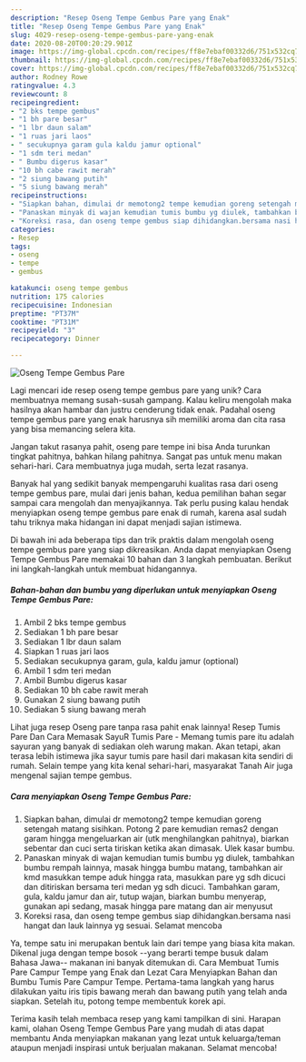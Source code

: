 ```yaml
---
description: "Resep Oseng Tempe Gembus Pare yang Enak"
title: "Resep Oseng Tempe Gembus Pare yang Enak"
slug: 4029-resep-oseng-tempe-gembus-pare-yang-enak
date: 2020-08-20T00:20:29.901Z
image: https://img-global.cpcdn.com/recipes/ff8e7ebaf00332d6/751x532cq70/oseng-tempe-gembus-pare-foto-resep-utama.jpg
thumbnail: https://img-global.cpcdn.com/recipes/ff8e7ebaf00332d6/751x532cq70/oseng-tempe-gembus-pare-foto-resep-utama.jpg
cover: https://img-global.cpcdn.com/recipes/ff8e7ebaf00332d6/751x532cq70/oseng-tempe-gembus-pare-foto-resep-utama.jpg
author: Rodney Rowe
ratingvalue: 4.3
reviewcount: 8
recipeingredient:
- "2 bks tempe gembus"
- "1 bh pare besar"
- "1 lbr daun salam"
- "1 ruas jari laos"
- " secukupnya garam gula kaldu jamur optional"
- "1 sdm teri medan"
- " Bumbu digerus kasar"
- "10 bh cabe rawit merah"
- "2 siung bawang putih"
- "5 siung bawang merah"
recipeinstructions:
- "Siapkan bahan, dimulai dr memotong2 tempe kemudian goreng setengah matang sisihkan. Potong 2 pare kemudian remas2 dengan garam hingga mengeluarkan air (utk menghilangkan pahitnya), biarkan sebentar dan cuci serta tiriskan ketika akan dimasak. Ulek kasar bumbu."
- "Panaskan minyak di wajan kemudian tumis bumbu yg diulek, tambahkan bumbu rempah lainnya, masak hingga bumbu matang, tambahkan air kmd masukkan tempe aduk hingga rata, masukkan pare yg sdh dicuci dan ditiriskan bersama teri medan yg sdh dicuci. Tambahkan garam, gula, kaldu jamur dan air, tutup wajan, biarkan bumbu menyerap, gunakan api sedang, masak hingga pare matang dan air menyusut"
- "Koreksi rasa, dan oseng tempe gembus siap dihidangkan.bersama nasi hangat dan lauk lainnya yg sesuai. Selamat mencoba"
categories:
- Resep
tags:
- oseng
- tempe
- gembus

katakunci: oseng tempe gembus 
nutrition: 175 calories
recipecuisine: Indonesian
preptime: "PT37M"
cooktime: "PT31M"
recipeyield: "3"
recipecategory: Dinner

---
```



![Oseng Tempe Gembus Pare](https://img-global.cpcdn.com/recipes/ff8e7ebaf00332d6/751x532cq70/oseng-tempe-gembus-pare-foto-resep-utama.jpg)

Lagi mencari ide resep oseng tempe gembus pare yang unik? Cara membuatnya memang susah-susah gampang. Kalau keliru mengolah maka hasilnya akan hambar dan justru cenderung tidak enak. Padahal oseng tempe gembus pare yang enak harusnya sih memiliki aroma dan cita rasa yang bisa memancing selera kita.

Jangan takut rasanya pahit, oseng pare tempe ini bisa Anda turunkan tingkat pahitnya, bahkan hilang pahitnya. Sangat pas untuk menu makan sehari-hari. Cara membuatnya juga mudah, serta lezat rasanya.

Banyak hal yang sedikit banyak mempengaruhi kualitas rasa dari oseng tempe gembus pare, mulai dari jenis bahan, kedua pemilihan bahan segar sampai cara mengolah dan menyajikannya. Tak perlu pusing kalau hendak menyiapkan oseng tempe gembus pare enak di rumah, karena asal sudah tahu triknya maka hidangan ini dapat menjadi sajian istimewa.


Di bawah ini ada beberapa tips dan trik praktis dalam mengolah oseng tempe gembus pare yang siap dikreasikan. Anda dapat menyiapkan Oseng Tempe Gembus Pare memakai 10 bahan dan 3 langkah pembuatan. Berikut ini langkah-langkah untuk membuat hidangannya.

<!--inarticleads1-->

##### Bahan-bahan dan bumbu yang diperlukan untuk menyiapkan Oseng Tempe Gembus Pare:

1. Ambil 2 bks tempe gembus
1. Sediakan 1 bh pare besar
1. Sediakan 1 lbr daun salam
1. Siapkan 1 ruas jari laos
1. Sediakan  secukupnya garam, gula, kaldu jamur (optional)
1. Ambil 1 sdm teri medan
1. Ambil  Bumbu digerus kasar
1. Sediakan 10 bh cabe rawit merah
1. Gunakan 2 siung bawang putih
1. Sediakan 5 siung bawang merah


Lihat juga resep Oseng pare tanpa rasa pahit enak lainnya! Resep Tumis Pare Dan Cara Memasak SayuR Tumis Pare - Memang tumis pare itu adalah sayuran yang banyak di sediakan oleh warung makan. Akan tetapi, akan terasa lebih istimewa jika sayur tumis pare hasil dari makasan kita sendiri di rumah. Selain tempe yang kita kenal sehari-hari, masyarakat Tanah Air juga mengenal sajian tempe gembus. 

<!--inarticleads2-->

##### Cara menyiapkan Oseng Tempe Gembus Pare:

1. Siapkan bahan, dimulai dr memotong2 tempe kemudian goreng setengah matang sisihkan. Potong 2 pare kemudian remas2 dengan garam hingga mengeluarkan air (utk menghilangkan pahitnya), biarkan sebentar dan cuci serta tiriskan ketika akan dimasak. Ulek kasar bumbu.
1. Panaskan minyak di wajan kemudian tumis bumbu yg diulek, tambahkan bumbu rempah lainnya, masak hingga bumbu matang, tambahkan air kmd masukkan tempe aduk hingga rata, masukkan pare yg sdh dicuci dan ditiriskan bersama teri medan yg sdh dicuci. Tambahkan garam, gula, kaldu jamur dan air, tutup wajan, biarkan bumbu menyerap, gunakan api sedang, masak hingga pare matang dan air menyusut
1. Koreksi rasa, dan oseng tempe gembus siap dihidangkan.bersama nasi hangat dan lauk lainnya yg sesuai. Selamat mencoba


Ya, tempe satu ini merupakan bentuk lain dari tempe yang biasa kita makan. Dikenal juga dengan tempe bosok --yang berarti tempe busuk dalam Bahasa Jawa-- makanan ini banyak ditemukan di. Cara Membuat Tumis Pare Campur Tempe yang Enak dan Lezat Cara Menyiapkan Bahan dan Bumbu Tumis Pare Campur Tempe. Pertama-tama langkah yang harus dilakukan yaitu iris tipis bawang merah dan bawang putih yang telah anda siapkan. Setelah itu, potong tempe membentuk korek api. 

Terima kasih telah membaca resep yang kami tampilkan di sini. Harapan kami, olahan Oseng Tempe Gembus Pare yang mudah di atas dapat membantu Anda menyiapkan makanan yang lezat untuk keluarga/teman ataupun menjadi inspirasi untuk berjualan makanan. Selamat mencoba!
